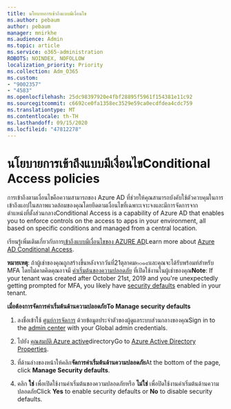 ```yaml
---
title: นโยบายการเข้าถึงแบบมีเงื่อนไข
ms.author: pebaum
author: pebaum
manager: mnirkhe
ms.audience: Admin
ms.topic: article
ms.service: o365-administration
ROBOTS: NOINDEX, NOFOLLOW
localization_priority: Priority
ms.collection: Adm_O365
ms.custom:
- "9002357"
- "4583"
ms.openlocfilehash: 25dc98397920e4fbf28895f5961f154381e11c92
ms.sourcegitcommit: c6692ce0fa1358ec3529e59ca0ecdfdea4cdc759
ms.translationtype: MT
ms.contentlocale: th-TH
ms.lasthandoff: 09/15/2020
ms.locfileid: "47812278"
---
```

# <a name="conditional-access-policies"></a><span data-ttu-id="7347c-102">นโยบายการเข้าถึงแบบมีเงื่อนไข</span><span class="sxs-lookup"><span data-stu-id="7347c-102">Conditional Access policies</span></span>

<span data-ttu-id="7347c-103">การเข้าถึงตามเงื่อนไขคือความสามารถของ Azure AD ที่ช่วยให้คุณสามารถบังคับใช้ตัวควบคุมในการเข้าถึงแอปในสภาพแวดล้อมของคุณโดยยึดตามเงื่อนไขที่เฉพาะเจาะจงและมีการจัดการจากตำแหน่งที่ตั้งส่วนกลาง</span><span class="sxs-lookup"><span data-stu-id="7347c-103">Conditional Access is a capability of Azure AD that enables you to enforce controls on the access to apps in your environment, all based on specific conditions and managed from a central location.</span></span>

<span data-ttu-id="7347c-104">เรียนรู้เพิ่มเติมเกี่ยวกับการ[เข้าถึงแบบมีเงื่อนไขของ AZURE AD](https://docs.microsoft.com/azure/active-directory/conditional-access/)</span><span class="sxs-lookup"><span data-stu-id="7347c-104">Learn more about [Azure AD Conditional Access](https://docs.microsoft.com/azure/active-directory/conditional-access/).</span></span>  

<span data-ttu-id="7347c-105">**หมายเหตุ**: ถ้าผู้เช่าของคุณถูกสร้างขึ้นหลังจากวันที่21ตุลาคม๒๐๑๙และคุณจะได้รับพร้อมท์สำหรับ MFA โดยไม่คาดคิดคุณอาจมี [ค่าเริ่มต้นของความปลอดภัย](https://aka.ms/securitydefaults) ที่เปิดใช้งานในผู้เช่าของคุณ</span><span class="sxs-lookup"><span data-stu-id="7347c-105">**Note**: If your tenant was created after October 21st, 2019 and you're unexpectedly getting prompted for MFA, you likely have [security defaults](https://aka.ms/securitydefaults) enabled in your tenant.</span></span>

<span data-ttu-id="7347c-106">**เมื่อต้องการจัดการค่าเริ่มต้นด้านความปลอดภัย**</span><span class="sxs-lookup"><span data-stu-id="7347c-106">**To Manage security defaults**</span></span>

1. <span data-ttu-id="7347c-107">ลงชื่อเข้าใช้ [ศูนย์การจัดการ](https://go.microsoft.com/fwlink/p/?linkid=834822) ด้วยข้อมูลประจำตัวของผู้ดูแลระบบส่วนกลางของคุณ</span><span class="sxs-lookup"><span data-stu-id="7347c-107">Sign in to the [admin center](https://go.microsoft.com/fwlink/p/?linkid=834822) with your Global admin credentials.</span></span>

2. <span data-ttu-id="7347c-108">ไปยัง [คุณสมบัติ Azure active](https://portal.azure.com/#blade/Microsoft_AAD_IAM/ActiveDirectoryMenuBlade/Properties)directory</span><span class="sxs-lookup"><span data-stu-id="7347c-108">Go to [Azure Active Directory Properties](https://portal.azure.com/#blade/Microsoft_AAD_IAM/ActiveDirectoryMenuBlade/Properties).</span></span>

3. <span data-ttu-id="7347c-109">ที่ด้านล่างของหน้าให้คลิก**จัดการค่าเริ่มต้นด้านความปลอดภัย**</span><span class="sxs-lookup"><span data-stu-id="7347c-109">At the bottom of the page, click **Manage Security defaults**.</span></span>

4. <span data-ttu-id="7347c-110">คลิก **ใช่** เพื่อเปิดใช้งานค่าเริ่มต้นของความปลอดภัยหรือ **ไม่ใช่** เพื่อปิดใช้งานค่าเริ่มต้นด้านความปลอดภัย</span><span class="sxs-lookup"><span data-stu-id="7347c-110">Click **Yes** to enable security defaults or **No** to disable security defaults.</span></span>

